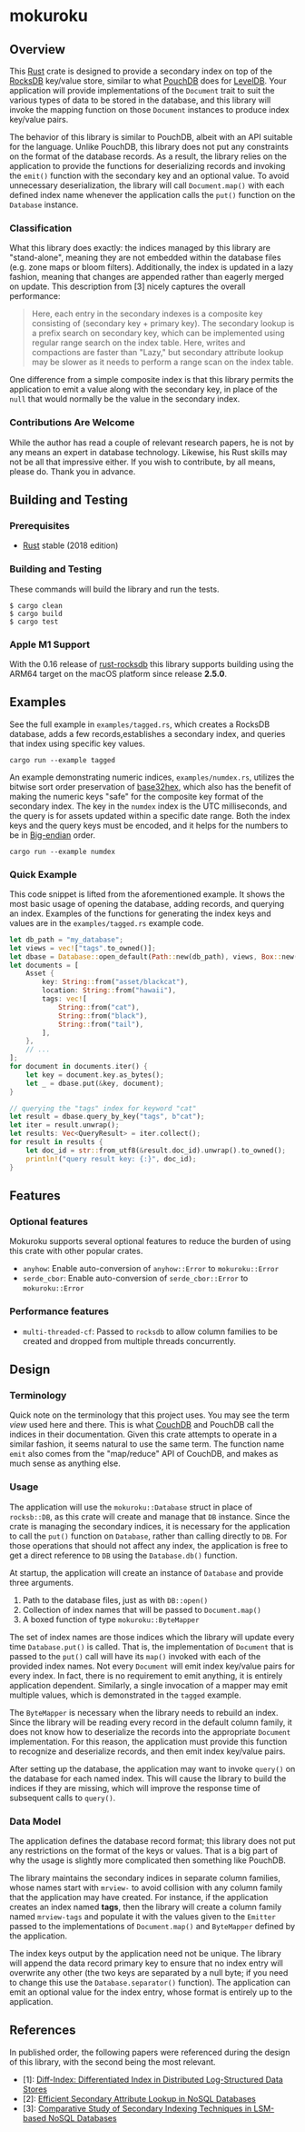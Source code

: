 # mokuroku

## Overview

This [Rust](https://www.rust-lang.org) crate is designed to provide a secondary index on top of the [RocksDB](https://rocksdb.org) key/value store, similar to what [PouchDB](https://pouchdb.com) does for [LevelDB](https://github.com/google/leveldb). Your application will provide implementations of the `Document` trait to suit the various types of data to be stored in the database, and this library will invoke the mapping function on those `Document` instances to produce index key/value pairs.

The behavior of this library is similar to PouchDB, albeit with an API suitable for the language. Unlike PouchDB, this library does not put any constraints on the format of the database records. As a result, the library relies on the application to provide the functions for deserializing records and invoking the `emit()` function with the secondary key and an optional value. To avoid unnecessary deserialization, the library will call `Document.map()` with each defined index name whenever the application calls the `put()` function on the `Database` instance.

### Classification

What this library does exactly: the indices managed by this library are "stand-alone", meaning they are not embedded within the database files (e.g. zone maps or bloom filters). Additionally, the index is updated in a lazy fashion, meaning that changes are appended rather than eagerly merged on update. This description from [3] nicely captures the overall performance:

> Here, each entry in the secondary indexes is a composite key consisting of
> (secondary key + primary key). The secondary lookup is a prefix search on
> secondary key, which can be implemented using regular range search on the
> index table. Here, writes and compactions are faster than "Lazy," but
> secondary attribute lookup may be slower as it needs to perform a range scan
> on the index table.

One difference from a simple composite index is that this library permits the application to emit a value along with the secondary key, in place of the `null` that would normally be the value in the secondary index.

### Contributions Are Welcome

While the author has read a couple of relevant research papers, he is not by any means an expert in database technology. Likewise, his Rust skills may not be all that impressive either. If you wish to contribute, by all means, please do. Thank you in advance.

## Building and Testing

### Prerequisites

* [Rust](https://www.rust-lang.org) stable (2018 edition)

### Building and Testing

These commands will build the library and run the tests.

```shell
$ cargo clean
$ cargo build
$ cargo test
```

### Apple M1 Support

With the 0.16 release of [rust-rocksdb](https://crates.io/crates/rocksdb) this library supports building using the ARM64 target on the macOS platform since release **2.5.0**.

## Examples

See the full example in `examples/tagged.rs`, which creates a RocksDB database, adds a few records,establishes a secondary index, and queries that index using specific key values.

```shell
cargo run --example tagged
```

An example demonstrating numeric indices, `examples/numdex.rs`, utilizes the bitwise sort order preservation of [base32hex](https://en.wikipedia.org/wiki/Base32#base32hex), which also has the benefit of making the numeric keys "safe" for the composite key format of the secondary index. The key in the `numdex` index is the UTC milliseconds, and the query is for assets updated within a specific date range. Both the index keys and the query keys must be encoded, and it helps for the numbers to be in [Big-endian](https://en.wikipedia.org/wiki/Endianness#Big-endian) order.

```shell
cargo run --example numdex
```

### Quick Example

This code snippet is lifted from the aforementioned example. It shows the most basic usage of opening the database, adding records, and querying an index. Examples of the functions for generating the index keys and values are in the `examples/tagged.rs` example code.

```rust
let db_path = "my_database";
let views = vec!["tags".to_owned()];
let dbase = Database::open_default(Path::new(db_path), views, Box::new(mapper)).unwrap();
let documents = [
    Asset {
        key: String::from("asset/blackcat"),
        location: String::from("hawaii"),
        tags: vec![
            String::from("cat"),
            String::from("black"),
            String::from("tail"),
        ],
    },
    // ...
];
for document in documents.iter() {
    let key = document.key.as_bytes();
    let _ = dbase.put(&key, document);
}

// querying the "tags" index for keyword "cat"
let result = dbase.query_by_key("tags", b"cat");
let iter = result.unwrap();
let results: Vec<QueryResult> = iter.collect();
for result in results {
    let doc_id = str::from_utf8(&result.doc_id).unwrap().to_owned();
    println!("query result key: {:}", doc_id);
}
```

## Features

### Optional features

Mokuroku supports several optional features to reduce the burden of using this crate with other popular crates.

* `anyhow`: Enable auto-conversion of `anyhow::Error` to `mokuroku::Error`
* `serde_cbor`: Enable auto-conversion of `serde_cbor::Error` to `mokuroku::Error`

### Performance features

* `multi-threaded-cf`: Passed to `rocksdb` to allow column families to be
  created and dropped from multiple threads concurrently.

## Design

### Terminology

Quick note on the terminology that this project uses. You may see the term _view_ used here and there. This is what [CouchDB](https://couchdb.apache.org) and PouchDB call the indices in their documentation. Given this crate attempts to operate in a similar fashion, it seems natural to use the same term. The function name `emit` also comes from the "map/reduce" API of CouchDB, and makes as much sense as anything else.

### Usage

The application will use the `mokuroku::Database` struct in place of `rocksb::DB`, as this crate will create and manage that `DB` instance. Since the crate is managing the secondary indices, it is necessary for the application to call the `put()` function on `Database`, rather than calling directly to `DB`. For those operations that should not affect any index, the application is free to get a direct reference to `DB` using the `Database.db()` function.

At startup, the application will create an instance of `Database` and provide three arguments.

1. Path to the database files, just as with `DB::open()`
1. Collection of index names that will be passed to `Document.map()`
1. A boxed function of type `mokuroku::ByteMapper`

The set of index names are those indices which the library will update every time `Database.put()` is called. That is, the implementation of `Document` that is passed to the `put()` call will have its `map()` invoked with each of the provided index names. Not every `Document` will emit index key/value pairs for every index. In fact, there is no requirement to emit anything, it is entirely application dependent. Similarly, a single invocation of a mapper may emit multiple values, which is demonstrated in the `tagged` example.

The `ByteMapper` is necessary when the library needs to rebuild an index. Since the library will be reading every record in the default column family, it does not know how to deserialize the records into the appropriate `Document` implementation. For this reason, the application must provide this function to recognize and deserialize records, and then emit index key/value pairs.

After setting up the database, the application may want to invoke `query()` on the database for each named index. This will cause the library to build the indices if they are missing, which will improve the response time of subsequent calls to `query()`.

### Data Model

The application defines the database record format; this library does not put any restrictions on the format of the keys or values. That is a big part of why the usage is slightly more complicated then something like PouchDB.

The library maintains the secondary indices in separate column families, whose names start with `mrview-` to avoid collision with any column family that the application may have created. For instance, if the application creates an index named **tags**, then the library will create a column family named `mrview-tags` and populate it with the values given to the `Emitter` passed to the implementations of `Document.map()` and `ByteMapper` defined by the application.

The index keys output by the application need not be unique. The library will append the data record primary key to ensure that no index entry will overwrite any other (the two keys are separated by a null byte; if you need to change this use the `Database.separator()` function). The application can emit an optional value for the index entry, whose format is entirely up to the application.

## References

In published order, the following papers were referenced during the design of this library, with the second being the most relevant.

* \[1\]: [Diff-Index: Differentiated Index in Distributed Log-Structured Data Stores](https://www.semanticscholar.org/paper/Diff-Index%3A-Differentiated-Index-in-Distributed-Tan-Tata/385d44dccb9c24a039d12c2eb2f011f5a057466d)
* \[2\]: [Efficient Secondary Attribute Lookup in NoSQL Databases](https://www.semanticscholar.org/paper/Efficient-Secondary-Attribute-Lookup-in-NoSQL-Qader-Cheng/f78c397df0f3296b97178f773514b7c6c8a99cf2)
* \[3\]: [Comparative Study of Secondary Indexing Techniques in LSM-based NoSQL Databases](https://www.semanticscholar.org/paper/A-Comparative-Study-of-Secondary-Indexing-in-NoSQL-Qader-Cheng/1c8b5b018f61c8170554a2cd38b689f3b1e5eab2)
